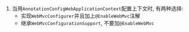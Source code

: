 1. 当用`AnnotationConfigWebApplicationContext`配置上下文时, 有两种选择:
    - 实现`WebMvcConfigurer`并且加上`@EnableWebMvc`注解
    - 继承`WebMvcConfigurationSupport`, 不要加`@EnableWebMvc`